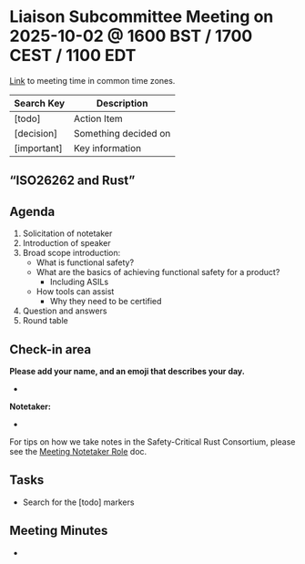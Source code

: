 # **Liaison Subcommittee Meeting on 2025-10-02 @ 1600 BST / 1700 CEST / 1100 EDT**

[Link](https://www.worldtimebuddy.com/?qm=1&lid=14,12,1850147,5&h=14&date=2025-10-2&sln=16-17&hf=1) to meeting time in common time zones.

| Search Key | Description |
| ----- | ----- |
| \[todo\] | Action Item |
| \[decision\] | Something decided on |
| \[important\] | Key information |

## **“ISO26262 and Rust”**

## **Agenda**

1. Solicitation of notetaker  
2. Introduction of speaker  
3. Broad scope introduction:  
   * What is functional safety?  
   * What are the basics of achieving functional safety for a product?  
     * Including ASILs  
   * How tools can assist  
     * Why they need to be certified  
4. Question and answers  
5. Round table

## **Check-in area**

**Please add your name, and an emoji that describes your day.**

* 

**Notetaker:**

* 

For tips on how we take notes in the Safety-Critical Rust Consortium, please see the [Meeting Notetaker Role](https://github.com/rustfoundation/safety-critical-rust-consortium/blob/main/docs/notetaker-role.md) doc.

## **Tasks**

* Search for the \[todo\] markers

## **Meeting Minutes**

* 

